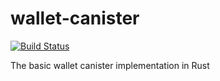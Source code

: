 # wallet-canister

[![Build Status](https://github.com/dfinity-lab/wallet-canister/workflows/build/badge.svg)](https://github.com/dfinity-lab/wallet-canister/actions?query=workflow%3Abuild)

The basic wallet canister implementation in Rust

